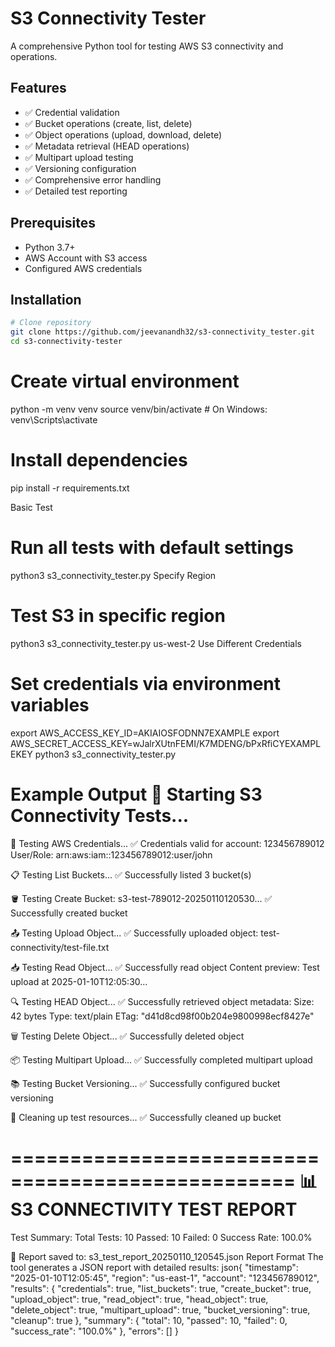 # S3 Connectivity Tester

A comprehensive Python tool for testing AWS S3 connectivity and operations.

## Features

- ✅ Credential validation
- ✅ Bucket operations (create, list, delete)
- ✅ Object operations (upload, download, delete)
- ✅ Metadata retrieval (HEAD operations)
- ✅ Multipart upload testing
- ✅ Versioning configuration
- ✅ Comprehensive error handling
- ✅ Detailed test reporting

## Prerequisites

- Python 3.7+
- AWS Account with S3 access
- Configured AWS credentials

## Installation
```bash
# Clone repository
git clone https://github.com/jeevanandh32/s3-connectivity_tester.git
cd s3-connectivity-tester
```
# Create virtual environment
python -m venv venv
source venv/bin/activate  # On Windows: venv\Scripts\activate

# Install dependencies
pip install -r requirements.txt

Basic Test
# Run all tests with default settings
python3 s3_connectivity_tester.py
Specify Region

# Test S3 in specific region
python3 s3_connectivity_tester.py us-west-2
Use Different Credentials

# Set credentials via environment variables
export AWS_ACCESS_KEY_ID=AKIAIOSFODNN7EXAMPLE
export AWS_SECRET_ACCESS_KEY=wJalrXUtnFEMI/K7MDENG/bPxRfiCYEXAMPLEKEY
python3 s3_connectivity_tester.py


Example Output
🚀 Starting S3 Connectivity Tests...
==================================================

🔐 Testing AWS Credentials...
✅ Credentials valid for account: 123456789012
   User/Role: arn:aws:iam::123456789012:user/john

📋 Testing List Buckets...
✅ Successfully listed 3 bucket(s)

🪣 Testing Create Bucket: s3-test-789012-20250110120530...
✅ Successfully created bucket

📤 Testing Upload Object...
✅ Successfully uploaded object: test-connectivity/test-file.txt

📥 Testing Read Object...
✅ Successfully read object
   Content preview: Test upload at 2025-01-10T12:05:30...

🔍 Testing HEAD Object...
✅ Successfully retrieved object metadata:
   Size: 42 bytes
   Type: text/plain
   ETag: "d41d8cd98f00b204e9800998ecf8427e"

🗑️ Testing Delete Object...
✅ Successfully deleted object

📦 Testing Multipart Upload...
✅ Successfully completed multipart upload

📚 Testing Bucket Versioning...
✅ Successfully configured bucket versioning

🧹 Cleaning up test resources...
✅ Successfully cleaned up bucket

==================================================
📊 S3 CONNECTIVITY TEST REPORT
==================================================

Test Summary:
  Total Tests: 10
  Passed: 10
  Failed: 0
  Success Rate: 100.0%

📄 Report saved to: s3_test_report_20250110_120545.json
Report Format
The tool generates a JSON report with detailed results:
json{
  "timestamp": "2025-01-10T12:05:45",
  "region": "us-east-1",
  "account": "123456789012",
  "results": {
    "credentials": true,
    "list_buckets": true,
    "create_bucket": true,
    "upload_object": true,
    "read_object": true,
    "head_object": true,
    "delete_object": true,
    "multipart_upload": true,
    "bucket_versioning": true,
    "cleanup": true
  },
  "summary": {
    "total": 10,
    "passed": 10,
    "failed": 0,
    "success_rate": "100.0%"
  },
  "errors": []
}
